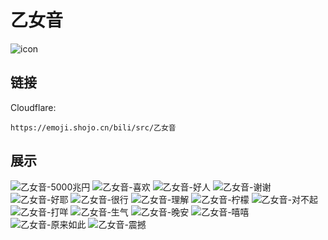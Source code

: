 # 乙女音
![icon](https://emoji.shojo.cn/bili/src/乙女音/icon.png)
## 链接
Cloudflare:
```
https://emoji.shojo.cn/bili/src/乙女音
```
## 展示
![乙女音-5000兆円](https://emoji.shojo.cn/bili/src/乙女音/乙女音-5000兆円.png)
![乙女音-喜欢](https://emoji.shojo.cn/bili/src/乙女音/乙女音-喜欢.png)
![乙女音-好人](https://emoji.shojo.cn/bili/src/乙女音/乙女音-好人.png)
![乙女音-谢谢](https://emoji.shojo.cn/bili/src/乙女音/乙女音-谢谢.png)
![乙女音-好耶](https://emoji.shojo.cn/bili/src/乙女音/乙女音-好耶.png)
![乙女音-很行](https://emoji.shojo.cn/bili/src/乙女音/乙女音-很行.png)
![乙女音-理解](https://emoji.shojo.cn/bili/src/乙女音/乙女音-理解.png)
![乙女音-柠檬](https://emoji.shojo.cn/bili/src/乙女音/乙女音-柠檬.png)
![乙女音-对不起](https://emoji.shojo.cn/bili/src/乙女音/乙女音-对不起.png)
![乙女音-打咩](https://emoji.shojo.cn/bili/src/乙女音/乙女音-打咩.png)
![乙女音-生气](https://emoji.shojo.cn/bili/src/乙女音/乙女音-生气.png)
![乙女音-晚安](https://emoji.shojo.cn/bili/src/乙女音/乙女音-晚安.png)
![乙女音-嘻嘻](https://emoji.shojo.cn/bili/src/乙女音/乙女音-嘻嘻.png)
![乙女音-原来如此](https://emoji.shojo.cn/bili/src/乙女音/乙女音-原来如此.png)
![乙女音-震撼](https://emoji.shojo.cn/bili/src/乙女音/乙女音-震撼.png)
